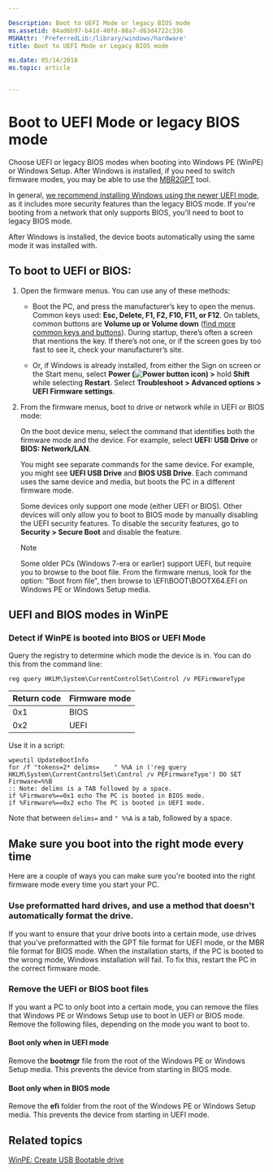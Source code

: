 ```yaml
---

Description: Boot to UEFI Mode or legacy BIOS mode
ms.assetid: 04ad6b97-b41d-40fd-88a7-d63d4722c336
MSHAttr: 'PreferredLib:/library/windows/hardware'
title: Boot to UEFI Mode or Legacy BIOS mode

ms.date: 05/14/2018
ms.topic: article


---
```


# Boot to UEFI Mode or legacy BIOS mode

Choose UEFI or legacy BIOS modes when booting into Windows PE (WinPE) or Windows Setup. After Windows is installed, if you need to switch firmware modes, you may be able to use the [MBR2GPT](https://docs.microsoft.com/en-us/windows/deployment/mbr-to-gpt) tool.

In general, [we recommend installing Windows using the newer UEFI mode](windows-and-gpt-faq.md), as it includes more security features than the legacy BIOS mode. If you're booting from a network that only supports BIOS, you'll need to boot to legacy BIOS mode.

After Windows is installed, the device boots automatically using the same mode it was installed with.

## To boot to UEFI or BIOS:

1. Open the firmware menus. You can use any of these methods: 

   *  Boot the PC, and press the manufacturer’s key to open the menus. Common keys used: **Esc, Delete, F1, F2, F10, F11, or F12**. On tablets, common buttons are **Volume up or Volume down** ([find more common keys and buttons](https://www.bing.com/search?q=bios+menu+key+brand)). During startup, there’s often a screen that mentions the key. If there’s not one, or if the screen goes by too fast to see it, check your manufacturer’s site. 
   
   *  Or, if Windows is already installed, from either the Sign on screen or the Start menu, select **Power (![Power button icon](images/power.png)) >** hold **Shift** while selecting **Restart**. Select **Troubleshoot > Advanced options > UEFI Firmware settings**. 
      
2.  From the firmware menus, boot to drive or network while in UEFI or BIOS mode:

    On the boot device menu, select the command that identifies both the firmware mode and the device. For example, select **UEFI: USB Drive** or **BIOS: Network/LAN**.

    You might see separate commands for the same device. For example, you might see **UEFI USB Drive** and **BIOS USB Drive**. Each command uses the same device and media, but boots the PC in a different firmware mode.

    Some devices only support one mode (either UEFI or BIOS). Other devices will only allow you to boot to BIOS mode by manually disabling the UEFI security features. To disable the security features, go to **Security > Secure Boot** and disable the feature. 

    > [!Note]
    > Some older PCs (Windows 7-era or earlier) support UEFI, but require you to browse to the boot file. From the firmware menus, look for the option: "Boot from file", then browse to \EFI\BOOT\BOOTX64.EFI on Windows PE or Windows Setup media.

## UEFI and BIOS modes in WinPE

###  Detect if WinPE is booted into BIOS or UEFI Mode

Query the registry to determine which mode the device is in. You can do this from the command line:

```
reg query HKLM\System\CurrentControlSet\Control /v PEFirmwareType
```

| Return code  | Firmware mode |
| --- | --- |
| 0x1 | BIOS |
| 0x2 | UEFI |

Use it in a script:

```
wpeutil UpdateBootInfo
for /f "tokens=2* delims=    " %%A in ('reg query HKLM\System\CurrentControlSet\Control /v PEFirmwareType') DO SET Firmware=%%B
:: Note: delims is a TAB followed by a space.
if %Firmware%==0x1 echo The PC is booted in BIOS mode.
if %Firmware%==0x2 echo The PC is booted in UEFI mode.
```
Note that between `delims=` and `" %%A` is a tab, followed by a space.


## Make sure you boot into the right mode every time

Here are a couple of ways you can make sure you're booted into the right firmware mode every time you start your PC.

### Use preformatted hard drives, and use a method that doesn't automatically format the drive. 

If you want to ensure that your drive boots into a certain mode, use drives that you've preformatted with the GPT file format for UEFI mode, or the MBR file format for BIOS mode. When the installation starts, if the PC is booted to the wrong mode, Windows installation will fail. To fix this, restart the PC in the correct firmware mode.

### Remove the UEFI or BIOS boot files 

If you want a PC to only boot into a certain mode, you can remove the files that Windows PE or Windows Setup use to boot in UEFI or BIOS mode. Remove the following files, depending on the mode you want to boot to.

#### Boot only when in UEFI mode 

Remove the **bootmgr** file from the root of the Windows PE or Windows Setup media. This prevents the device from starting in BIOS mode.

#### Boot only when in BIOS mode

Remove the **efi** folder from the root of the Windows PE or Windows Setup media. This prevents the device from starting in UEFI mode.

## <span id="related_topics"></span>Related topics

[WinPE: Create USB Bootable drive](winpe-create-usb-bootable-drive.md)

 